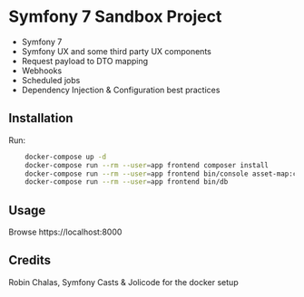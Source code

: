 # Symfony 7 Sandbox Project

* Symfony 7
* Symfony UX and some third party UX components
* Request payload to DTO mapping
* Webhooks
* Scheduled jobs
* Dependency Injection & Configuration best practices

## Installation

Run:

```sh
    docker-compose up -d
    docker-compose run --rm --user=app frontend composer install
    docker-compose run --rm --user=app frontend bin/console asset-map:compile
    docker-compose run --rm --user=app frontend bin/db
```

## Usage

Browse https://localhost:8000

## Credits

Robin Chalas, Symfony Casts & Jolicode for the docker setup
